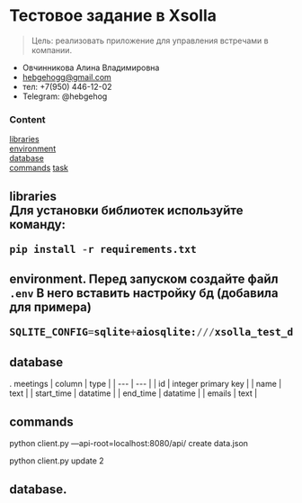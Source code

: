 # Тестовое задание в Xsolla
> Цель: реализовать приложение для управления встречами в компании.

- Овчинникова Алина Владимировна
- hebgehogg@gmail.com
- тел: +7(950) 446-12-02
- Telegram: @hebgehog

### Content  
[libraries](#libraries)  
[environment](#environment)  
[database](#database)  
[commands](#commands) 
[task](#task) 


<a name="libraries"><h2>libraries</task></a>  
Для установки библиотек используйте команду:
```python
pip install -r requirements.txt
```

<a name="environment"><h2>environment</task></a>. 
Перед запуском создайте файл `.env`
В него вставить настройку бд (добавила для примера)
```python
SQLITE_CONFIG=sqlite+aiosqlite:///xsolla_test_db.db
```


<a name="database"><h2>database</h2></a>. 
meetings
| column | type |
| --- | --- |
| id | integer primary key |
| name | text |
| start_time | datatime |
| end_time | datatime |
| emails | text |


<a name="commands"><h2>commands</h2></a>  

python client.py —api-root=localhost:8080/api/ create data.json

python client.py update 2


<a name="task"><h2>database</task></a>. 
